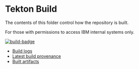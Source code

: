 # Tekton Build

The contents of this folder control how the repository is built.

For those with permissions to access IBM internal systems only.


[![build-badge](https://javadev-cicsk8s.hursley.ibm.com/samples-cics-java-liberty-springboot-jcics/main/build-info/build-status-badge.svg)](
https://javadev-cicsk8s.hursley.ibm.com/samples-cics-java-liberty-springboot-jcics/main/)

- [Build logs](https://javadev-cicsk8s.hursley.ibm.com/samples-cics-java-liberty-springboot-jcics/main/build-info/logs/)
- [Latest build provenance](https://javadev-cicsk8s.hursley.ibm.com/samples-cics-java-liberty-springboot-jcics/main/build-info/provenance.txt)
- [Built artifacts](https://javadev-cicsk8s.hursley.ibm.com/samples-cics-java-liberty-springboot-jcics/main/prod/)